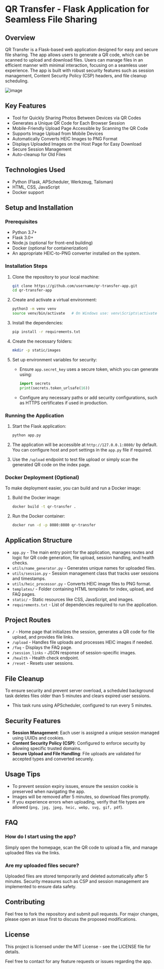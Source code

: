 # QR Transfer - Flask Application for Seamless File Sharing

## Overview

QR Transfer is a Flask-based web application designed for easy and secure file sharing. The app allows users to generate a QR code, which can be scanned to upload and download files. Users can manage files in an efficient manner with minimal interaction, focusing on a seamless user experience. The app is built with robust security features such as session management, Content Security Policy (CSP) headers, and file cleanup scheduling.

![image](https://github.com/user-attachments/assets/b7f17fbb-9d21-4b87-adf7-4ff34a21c6b3)


## Key Features

- Tool for Quickly Sharing Photos Between Devices via QR Codes
- Generates a Unique QR Code for Each Browser Session
- Mobile-Friendly Upload Page Accessible by Scanning the QR Code
- Supports Image Upload from Mobile Devices
- Automatically Converts HEIC Images to PNG Format
- Displays Uploaded Images on the Host Page for Easy Download
- Secure Session Management
- Auto-cleanup for Old Files

## Technologies Used

- Python (Flask, APScheduler, Werkzeug, Talisman)
- HTML, CSS, JavaScript
- Docker support

## Setup and Installation

### Prerequisites

- Python 3.7+
- Flask 3.0+
- Node.js (optional for front-end building)
- Docker (optional for containerization)
- An appropriate HEIC-to-PNG converter installed on the system.

### Installation Steps

1. Clone the repository to your local machine:

   ```bash
   git clone https://github.com/username/qr-transfer-app.git
   cd qr-transfer-app
   ```

2. Create and activate a virtual environment:

   ```bash
   python3 -m venv venv
   source venv/bin/activate   # On Windows use: venv\Scripts\activate
   ```

3. Install the dependencies:

   ```bash
   pip install -r requirements.txt
   ```

4. Create the necessary folders:

   ```bash
   mkdir -p static/images
   ```

5. Set up environment variables for security:

   - Ensure `app.secret_key` uses a secure token, which you can generate using:
     ```python
     import secrets
     print(secrets.token_urlsafe(16))
     ```
   - Configure any necessary paths or add security configurations, such as HTTPS certificates if used in production.

### Running the Application

1. Start the Flask application:

   ```bash
   python app.py
   ```

2. The application will be accessible at `http://127.0.0.1:8080/` by default. You can configure host and port settings in the `app.py` file if required.

3. Use the `/upload` endpoint to test file upload or simply scan the generated QR code on the index page.

### Docker Deployment (Optional)

To make deployment easier, you can build and run a Docker image:

1. Build the Docker image:

   ```bash
   docker build -t qr-transfer .
   ```

2. Run the Docker container:

   ```bash
   docker run -d -p 8080:8080 qr-transfer
   ```

## Application Structure

- `app.py` - The main entry point for the application, manages routes and logic for QR code generation, file upload, session handling, and health checks.
- `utils/name_generator.py` - Generates unique names for uploaded files.
- `utils/session.py` - Session management class that tracks user sessions and timestamps.
- `utils/heic_processor.py` - Converts HEIC image files to PNG format.
- `templates/` - Folder containing HTML templates for index, upload, and FAQ pages.
- `static/` - Static resources like CSS, JavaScript, and images.
- `requirements.txt` - List of dependencies required to run the application.

## Project Routes

- `/` - Home page that initializes the session, generates a QR code for file upload, and provides file links.
- `/upload` - Handles file uploads and processes HEIC images if needed.
- `/faq` - Displays the FAQ page.
- `/session_links` - JSON response of session-specific images.
- `/health` - Health check endpoint.
- `/reset` - Resets user sessions.

## File Cleanup

To ensure security and prevent server overload, a scheduled background task deletes files older than 5 minutes and clears expired user sessions.

- This task runs using APScheduler, configured to run every 5 minutes.

## Security Features

- **Session Management**: Each user is assigned a unique session managed using UUIDs and cookies.
- **Content Security Policy (CSP)**: Configured to enforce security by allowing specific trusted domains.
- **Secure Upload and File Handling**: File uploads are validated for accepted types and converted securely.

## Usage Tips

- To prevent session expiry issues, ensure the session cookie is preserved when navigating the app.
- Images will be removed after 5 minutes, so download files promptly.
- If you experience errors when uploading, verify that file types are allowed (`png, jpg, jpeg, heic, webp, svg, gif, pdf`).

## FAQ

### How do I start using the app?

Simply open the homepage, scan the QR code to upload a file, and manage uploaded files via the links.

### Are my uploaded files secure?

Uploaded files are stored temporarily and deleted automatically after 5 minutes. Security measures such as CSP and session management are implemented to ensure data safety.

## Contributing

Feel free to fork the repository and submit pull requests. For major changes, please open an issue first to discuss the proposed modifications.

## License

This project is licensed under the MIT License - see the LICENSE file for details.



Feel free to contact for any feature requests or issues regarding the app.
